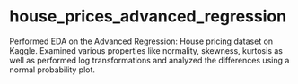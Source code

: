 # house_prices_advanced_regression
Performed EDA on the Advanced Regression: House pricing dataset on Kaggle. Examined various properties like normality, skewness, kurtosis as well as performed log transformations and analyzed the differences using a normal probability plot.
